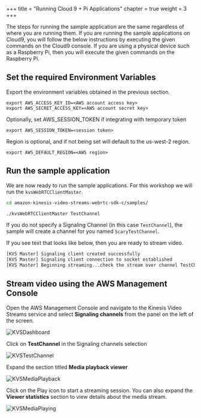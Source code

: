 +++
title = "Running Cloud 9 + Pi Applications"
chapter = true
weight = 3
+++

The steps for running the sample application are the same regardless of where you are running them. If you are running the sample applications on Cloud9, you will follow the below instructions by executing the given commands on the Cloud9 console. If you are using a physical device such as a Raspberry Pi, then you will execute the given commands on the Raspberry Pi.

## Set the required Environment Variables

Export the environment variables obtained in the previous section.
```
export AWS_ACCESS_KEY_ID=<AWS account access key>
export AWS_SECRET_ACCESS_KEY=<AWS account secret key>
```

Optionally, set AWS_SESSION_TOKEN if integrating with temporary token
```
export AWS_SESSION_TOKEN=<session token>
```

Region is optional, and if not being set will default to the us-west-2 region.
```
export AWS_DEFAULT_REGION=<AWS region>
```

## Run the sample application

We are now ready to run the sample applications.  For this workshop we will run the `kvsWebRTCClientMaster`.

```bash
cd amazon-kinesis-video-streams-webrtc-sdk-c/samples/
```

```bash
./kvsWebRTCClientMaster TestChannel
```

If you do not specify a Signaling Channel (in this case `TestChannel`), the sample will create a channel for you named `ScaryTestChannel`.

If you see text that looks like below, then you are ready to stream video.


```bash
[KVS Master] Signaling client created successfully
[KVS Master] Signaling client connection to socket established
[KVS Master] Beginning streaming...check the stream over channel TestChannel
```

## Stream video using the AWS Management Console


Open the AWS Management Console and navigate to the Kinesis Video Streams service and select **Signaling channels** from the panel on the left of the screen.


![KVSDashboard](/images/KVSConsoleSignalingClicked.png)


Click on **TestChannel** in the Signaling channels selection

![KVSTestChannel](/images/KVSConsoleSignalingChannels.png)


Expand the section titled **Media playback viewer**

![KVSMediaPlayback](/images/StreamingVideoPlay.png)


Click on the Play icon to start a streaming session.  You can also expand the **Viewer statistics** section to view details about the media stream.

![KVSMediaPlaying](/images/StreamingVideoWithStats.png)
